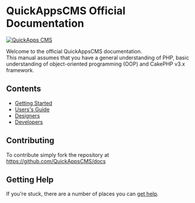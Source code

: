 QuickAppsCMS Official Documentation
===================================

[![QuickApps CMS](https://raw.github.com/QuickAppsCMS/docs/2.x/img/logo.png)][qacms_site]

Welcome to the official QuickAppsCMS documentation.  
This manual assumes that you have a general understanding of PHP, basic
understanding of object-oriented programming (OOP) and CakePHP v3.x framework.


Contents
--------

- [Getting Started][getting_started]
- [Users's Guide][users_guide]
- [Designers][designers]
- [Developers][developers]


Contributing
------------

To contribute simply fork the repository at https://github.com/QuickAppsCMS/docs


Getting Help
------------

If you're stuck, there are a number of places you can [get help](getting-started/help.md).

[qacms_site]: http://www.quickappscms.org
[getting_started]: Getting_Started/00_Index.md
[users_guide]: User's_Guide/00_Index.md
[designers]: Designers/00_Index.md
[developers]: Developers/00_Index.md